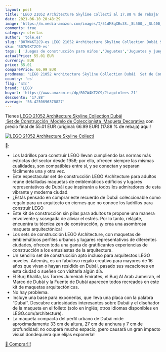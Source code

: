 ```yaml
---
layout: post
title: 'LEGO 21052 Architecture Skyline Collecti al 17.88 % de rebaja'
date: 2021-06-10 20:48:29
image: 'https://m.media-amazon.com/images/I/51dM8qXBu3S._SL500_._SL400_.jpg'
comments: true
category: ofertas
author: 'tole.es'
slug: 'B07W4KT2C9-es LEGO 21052 Architecture Skyline Collection Dubái Set de...'
sku: 'B07W4KT2C9-es'
tags: [ 'Juegos de construcción para niños','Juguetes','Juguetes y juegos','lego', ]
actualPrice: 55.01 EUR
currency: EUR
price: 55.01
comparePrice: 66.99 EUR
prodname: 'LEGO 21052 Architecture Skyline Collection Dubái  Set de Construcción  Modelo de Coleccionista  Maqueta Decorativa'
country: 'es'
flag: '🇪🇸'
brand: 'LEGO'
buyurl: 'https://www.amazon.es/dp/B07W4KT2C9/?tag=tolees-21'
descuento: '17.88'
average: '56.4250696378827'
---
```


Tienes [LEGO 21052 Architecture Skyline Collection Dubái  Set de Construcción  Modelo de Coleccionista  Maqueta Decorativa](https://www.amazon.es/dp/B07W4KT2C9/?tag=tolees-21) con precio final de  55.01 EUR (original: 66.99 EUR) (17.88 %  de rebaja) aqui!

[![LEGO 21052 Architecture Skyline Collecti](https://m.media-amazon.com/images/I/51dM8qXBu3S._SL500_._SL400_.jpg)](https://www.amazon.es/dp/B07W4KT2C9/?tag=tolees-21)

🔎:

- Los ladrillos para construir LEGO llevan cumpliendo las normas más estrictas del sector desde 1958; por ello, ofrecen siempre las mismas cualidades, son compatibles entre sí, y se conectan y separan fácilmente una y otra vez.
- Este espectacular set de construcción LEGO Architecture para adultos reúne detalladas maquetas de emblemáticos edificios y lugares representativos de Dubái que inspirarán a todos los admiradores de esta vibrante y moderna ciudad.
- ¿Estás pensado en comprar este recuerdo de Dubái coleccionable como regalo para un arquitecto en ciernes que no conoce los ladrillos para construir LEGO
- Este kit de construcción sin pilas para adultos te propone una manera envolvente y sosegada de aliviar el estrés. Por lo tanto, relájate, encuentra tu técnica zen de construcción, ¡y crea una asombrosa maqueta arquitectónica!
- Los sets de construcción LEGO Architecture, con maquetas de emblemáticos perfiles urbanos y lugares representativos de diferentes ciudades, ofrecen toda una gama de gratificantes experiencias de construcción a los entusiastas de la arquitectura.
- Un sencillo set de construcción apto incluso para arquitectos LEGO noveles. Además, es un fabuloso regalo creativo para mayores de 16 años que vivan o hayan residido en Dubái, pasado sus vacaciones en esta ciudad o sueñen con visitarla algún día.
- El Burj Khalifa, las Torres Jumeirah Emirates, el Burj Al Arab Jumeirah, el Marco de Dubái y la Fuente de Dubái aparecen todos recreados en este kit de maquetas arquitectónicas.
- No hay problema.
- Incluye una base para exponerlas, que lleva una placa con la palabra “Dubai”. Descubre curiosidades interesantes sobre Dubái y el diseñador de la maqueta en el folleto (solo en inglés; otros idiomas disponibles en LEGO.com/architecture).
- La maqueta compacta del perfil urbano de Dubái mide aproximadamente 33 cm de altura, 27 cm de anchura y 7 cm de profundidad: no ocupará mucho espacio, ¡pero causará un gran impacto visual dondequiera que elijas exponerla!

[🛒 Comprar!!!](https://www.amazon.es/dp/B07W4KT2C9/?tag=tolees-21)
